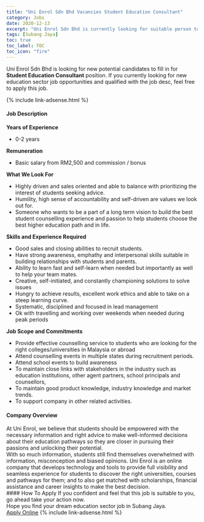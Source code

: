 ```yaml
---
title: "Uni Enrol Sdn Bhd Vacancies Student Education Consultant" 
category: Jobs 
date: 2020-12-13 
excerpt: "Uni Enrol Sdn Bhd is currently looking for suitable person to fill in the Student Education Consultant which positioned at Subang Jaya" 
tags: [Subang Jaya] 
toc: true 
toc_label: TOC 
toc_icon: "fire" 
--- 
```


<p>Uni Enrol Sdn Bhd is looking for new potential candidates to fill in for <b>Student Education Consultant</b> position. If you currently looking for new education sector job opportunities and qualified with the job desc, feel free to apply this job.
</p>{% include link-adsense.html %} 
 <div><div><div><h4>Job Description</h4></div></div><div><div><span><div><p><strong>Years of Experience</strong></p><ul><li>0-2 years</li></ul><p><strong>Remuneration</strong></p><ul><li>Basic salary from RM2,500 and commission / bonus</li></ul><p><strong>What We Look For</strong></p><ul><li>Highly driven and sales oriented and able to balance with prioritizing the interest of students seeking advice.</li><li>Humility, high sense of accountability and self-driven are values we look out for.&#160;</li><li>Someone who wants to be a part of a long term vision to build the best student counselling experience and passion to help students choose the best higher education path and in life.</li></ul><p><strong>Skills and Experience Required</strong></p><ul><li>Good sales and closing abilities to recruit students.&#160;</li><li>Have strong awareness, emphathy and interpersonal skills suitable in building relationships with students and parents.&#160;</li><li>Ability to learn fast and self-learn when needed but importantly as well to help your team mates.</li><li>Creative, self-initiated, and constantly championing solutions to solve issues</li><li>Hungry to achieve results, excellent work ethics and able to take on a steep learning curve.</li><li>Systematic, disciplined and focused in lead management</li><li>Ok with travelling and working over weekends when needed during peak periods</li></ul><p><strong>Job Scope and Commitments</strong></p><ul><li>Provide effective counselling service to students who are looking for the right colleges/universities in Malaysia or abroad</li><li>Attend counselling events in multiple states during recruitment periods.</li><li>Attend school events to build awareness&#160;</li><li>To maintain close links with stakeholders in the industry such as education institutions, other agent partners, school principals and counsellors,</li><li>To maintain good product knowledge, industry knowledge and market trends.</li><li>To support company in other related activities.&#160;</li></ul></div></span></div></div></div> 
<div><div><div><h4>Company Overview</h4></div></div><div><div><span><div><div>At Uni Enrol, we believe that students should be empowered with the necessary information and right advice to make well-informed decisions about their education pathways so they are closer in pursuing their passions and unlocking their potential.&#160;</div>
<div>With so much information, students still find themselves overwhelmed with information, misconception and biased opinions. Uni Enrol is an online company that develops technology and tools to provide full visibility and seamless experience for students to discover the right universities, courses and pathways for them; and to also get matched with scholarships, financial assistance and career insights to make the best decision.&#160; &#160;</div></div></span></div></div></div> 
#### How To Apply 
If you confident and feel that this job is suitable to you, go ahead take your action now. <br/> 
Hope you find your dream education sector job in Subang Jaya. <br/> 
<a href="https://www.jobstreet.com.my/en/job/student-education-consultant-4443098?jobId=jobstreet-my-job-4443098&sectionRank=1&token=0~5bd0d02e-2b93-4f50-9100-3ef2e8bf1b00&fr=SRP%20View%20In%20New%20Ta" class="btn btn--info" target="_blank" rel="nofollow noopenner">Apply Online</a> 
{% include link-adsense.html %} 
